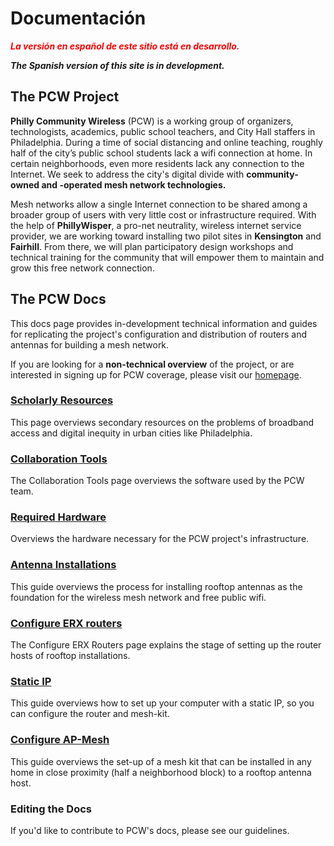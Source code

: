 # Documentación

<span style="color:red">**_La versión en español de este sitio está en desarrollo._**</span>

**_The Spanish version of this site is in development._**

## The PCW Project

**Philly Community Wireless** (PCW) is a working group of organizers, technologists, academics, public school teachers, and City Hall staffers in Philadelphia. During a time of social distancing and online teaching, roughly half of the city’s public school students lack a wifi connection at home. In certain neighborhoods, even more residents lack any connection to the Internet. We seek to address the city's digital divide with **community-owned and -operated mesh network technologies.**

Mesh networks allow a single Internet connection to be shared among a broader group of users with very little cost or infrastructure required. With the help of **PhillyWisper**, a pro-net neutrality, wireless internet service provider, we are working toward installing two pilot sites in **Kensington** and **Fairhill**. From there, we will plan participatory design workshops and technical training for the community that will empower them to maintain and grow this free network connection.

## The PCW Docs

This docs page provides in-development technical information and guides for replicating the project's configuration and distribution of routers and antennas for building a mesh network.

If you are looking for a **non-technical overview** of the project, or are interested in signing up for PCW coverage, please visit our [homepage](https://phillycommunitywireless.org).

### [Scholarly Resources](https://docs.phillycommunitywireless.org/en/latest/resources/)

This page overviews secondary resources on the problems of broadband access and digital inequity in urban cities like Philadelphia.

### [Collaboration Tools](https://docs.phillycommunitywireless.org/en/latest/tools/)

The Collaboration Tools page overviews the software used by the PCW team.

### [Required Hardware](https://docs.phillycommunitywireless.org/en/latest/hardware/)

Overviews the hardware necessary for the PCW project's infrastructure.

### [Antenna Installations](https://docs.phillycommunitywireless.org/en/latest/rooftop%20installation/)

This guide overviews the process for installing rooftop antennas as the foundation for the wireless mesh network and free public wifi.

### [Configure ERX routers](https://docs.phillycommunitywireless.org/en/latest/configure-erx/)

The Configure ERX Routers page explains the stage of setting up the router hosts of rooftop installations.

### [Static IP](https://docs.phillycommunitywireless.org/en/latest/static-ip/)

This guide overviews how to set up your computer with a static IP, so you can configure the router and mesh-kit.

### [Configure AP-Mesh](https://docs.phillycommunitywireless.org/en/latest/configure-ap-mesh/)

This guide overviews the set-up of a mesh kit that can be installed in any home in close proximity (half a neighborhood block) to a rooftop antenna host.

### Editing the Docs

If you'd like to contribute to PCW's docs, please see our guidelines.
